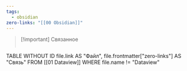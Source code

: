 ```yaml
---
tags:
  - obsidian
zero-links: "[[00 Obsidian]]"
---
```


>[!important] Связанное
>```dataview
TABLE WITHOUT ID
file.link AS "Файл", file.frontmatter["zero-links"] AS "Связь"
FROM [[01 Dataview]]
WHERE file.name != "Dataview"


